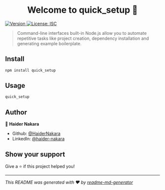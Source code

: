<h1 align="center">Welcome to quick_setup 👋</h1>
<p>
  <a href="https://www.npmjs.com/package/quick_setup" target="_blank">
    <img alt="Version" src="https://img.shields.io/npm/v/quick_setup.svg">
  </a>
  <a href="#" target="_blank">
    <img alt="License: ISC" src="https://img.shields.io/badge/License-ISC-yellow.svg" />
  </a>
</p>

> Command-line interfaces built-in Node.js allow you to automate repetitive tasks like project creation, dependency installation and generating example boilerplate.

## Install

```sh
npm install quick_setup
```

## Usage

```sh
quick_setup
```

## Author

👤 **Haider Nakara**

* Github: [@HaiderNakara](https://github.com/HaiderNakara)
* LinkedIn: [@haider-nakara](https://linkedin.com/in/haider-nakara)

## Show your support

Give a ⭐️ if this project helped you!

***
_This README was generated with ❤️ by [readme-md-generator](https://github.com/kefranabg/readme-md-generator)_